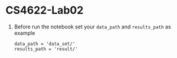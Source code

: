 # CS4622-Lab02

1. Before run the notebook set your `data_path` and `results_path` as example
   
   ```
   data_path = 'data_set/'
   results_path = 'result/'
   ```
